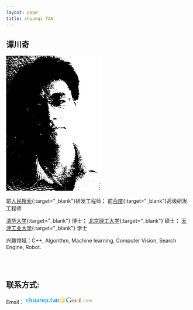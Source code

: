 ```yaml
---
layout: page
title: chuanqi TAN
---
```


谭川奇
---------

![avatar](images/avatar.jpg)

前[人民搜索](http://www.jike.com){:target="_blank"}研发工程师；
前[百度](http://www.baidu.com){:target="_blank"}高级研发工程师

[清华大学](http://www.thu.edu.cn){:target="_blank"} 博士；
[北京理工大学](http://www.bit.edu.cn){:target="_blank"} 硕士；
[天津工业大学](http://www.tjpu.edu.cn){:target="_blank"} 学士

兴趣领域：C++, Algorithm, Machine learning, Computer Vision, Search Engine, Robot.


<br/><br/>


联系方式:
-----------

Email：![email address](images/email_address.gif)
